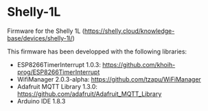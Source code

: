 # Shelly-1L
Firmware for the Shelly 1L (https://shelly.cloud/knowledge-base/devices/shelly-1l/)

This firmware has been developped with the following libraries:
- ESP8266TimerInterrupt 1.0.3: https://github.com/khoih-prog/ESP8266TimerInterrupt
- WifiManager 2.0.3-alpha: https://github.com/tzapu/WiFiManager
- Adafruit MQTT Library 1.3.0: https://github.com/adafruit/Adafruit_MQTT_Library
- Arduino IDE 1.8.3
